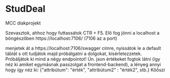 # StudDeal
 MCC diakprojekt


 Szevasztok, ahhoz hogy futtassátok CTR + F5. Elő fog jönni a localhost a böngészőben https://localhost:7106/ (7106 az a port)

 menjetek át a https://localhost:7106/swagger címre, nyissátok le a default táblát s ott tudjátok majd próbálgatni a dolgokat, kísérletezzetek. Próbáljátok ki mind a négy endpointot!
Ún. json értékeket fogtok látni (így néz ki amiket egymásnak passzolgat a frontend-backend), a lényeg annyi hogy így néz ki: {"attribútum": "érték", "attribútum2" : "érték2", stb.}
 Kőőszi 
